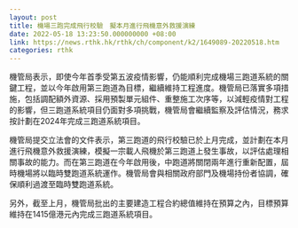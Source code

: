 ```yaml
---
layout: post
title: 機場三跑完成飛行校驗　擬本月進行飛機意外救援演練
date: 2022-05-18 13:23:50.000000000 +08:00
link: https://news.rthk.hk/rthk/ch/component/k2/1649089-20220518.htm
categories: rthk
---
```


機管局表示，即使今年首季受第五波疫情影響，仍能順利完成機場三跑道系統的關鍵工程，並以今年啟用第三跑道為目標，繼續維持工程進度。機管局已落實多項措施，包括調配額外資源、採用預製單元組件、重整施工次序等，以減輕疫情對工程的影響，但三跑道系統項目仍面對多項挑戰，機管局會繼續監察及評估情況，務求按計劃在2024年完成三跑道系統項目。

機管局提交立法會的文件表示，第三跑道的飛行校驗已於上月完成，並計劃在本月進行飛機意外救援演練，模擬一宗載人飛機於第三跑道上發生事故，以評估處理相關事故的能力。而在第三跑道在今年啟用後，中跑道將關閉兩年進行重新配置，屆時機場將以臨時雙跑道系統運作。機管局會與相關政府部門及機場持份者協調，確保順利過渡至臨時雙跑道系統。

另外，截至上月，機管局批出的主要建造工程合約總值維持在預算之內，目標預算維持在1415億港元內完成三跑道系統項目。
